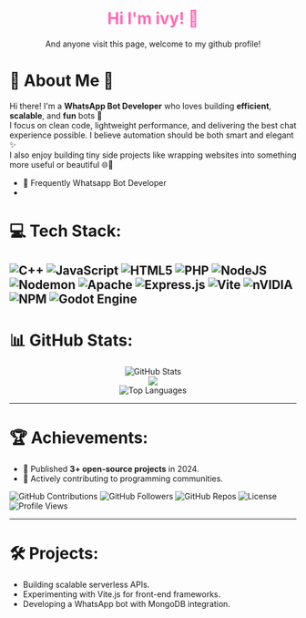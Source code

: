 <div align="center">
 <h1 style="color: #ff69b4;">Hi I'm ivy! 🌷 </h1>
 <p>And anyone visit this page, welcome to my github profile!</p>
</div>

# 🌸 About Me 🌸

Hi there! I'm a **WhatsApp Bot Developer** who loves building **efficient**, **scalable**, and **fun** bots 🤖  
I focus on clean code, lightweight performance, and delivering the best chat experience possible.
I believe automation should be both smart and elegant ✨  
I also enjoy building tiny side projects like wrapping websites into something more useful or beautiful 🌐🎀

- 🚀 Frequently Whatsapp Bot Developer
- 

# 💻 Tech Stack:
  ![C++](https://img.shields.io/badge/c++-%2300599C.svg?style=for-the-badge&logo=c%2B%2B&logoColor=white)
  ![JavaScript](https://img.shields.io/badge/javascript-%23323330.svg?style=for-the-badge&logo=javascript&logoColor=%23F7DF1E)
  ![HTML5](https://img.shields.io/badge/html5-%23E34F26.svg?style=for-the-badge&logo=html5&logoColor=white)
  ![PHP](https://img.shields.io/badge/php-%23777BB4.svg?style=for-the-badge&logo=php&logoColor=white)
  ![NodeJS](https://img.shields.io/badge/node.js-6DA55F?style=for-the-badge&logo=node.js&logoColor=white)
  ![Nodemon](https://img.shields.io/badge/NODEMON-%23323330.svg?style=for-the-badge&logo=nodemon&logoColor=%BBDEAD)
  ![Apache](https://img.shields.io/badge/apache-%23D42029.svg?style=for-the-badge&logo=apache&logoColor=white)
  ![Express.js](https://img.shields.io/badge/express.js-%23404d59.svg?style=for-the-badge&logo=express&logoColor=%2361DAFB)
  ![Vite](https://img.shields.io/badge/vite-%23646CFF.svg?style=for-the-badge&logo=vite&logoColor=white)
  ![nVIDIA](https://img.shields.io/badge/nVIDIA-%2376B900.svg?style=for-the-badge&logo=nVIDIA&logoColor=white)
  ![NPM](https://img.shields.io/badge/NPM-%23CB3837.svg?style=for-the-badge&logo=npm&logoColor=white)
  ![Godot Engine](https://img.shields.io/badge/GODOT-%23FFFFFF.svg?style=for-the-badge&logo=godot-engine)
---

# 📊 GitHub Stats:
<div align="center">
  <img src="https://github-readme-stats.vercel.app/api?username=XNS-ivy&theme=vue-dark&show_icons=true&hide_border=false&count_private=true" alt="GitHub Stats" />
  <br/>
  <img src="https://nirzak-streak-stats.vercel.app?user=XNS-ivy&theme=vue-dark&date_format=j%20M%5B%20Y%5D&mode=weekly?https://git.io/streak-stats" />
  <br/>
  <img src="https://github-readme-stats.vercel.app/api/top-langs/?username=XNS-ivy&theme=vue-dark&show_icons=true&hide_border=false&layout=compact" alt="Top Languages" />
</div>

---

# 🏆 Achievements:
- 🚀 Published **3+ open-source projects** in 2024.
- 💬 Actively contributing to programming communities.

![GitHub Contributions](https://komarev.com/ghpvc/?username=XNS-ivy&color=blue)
![GitHub Followers](https://img.shields.io/github/followers/XNS-ivy?style=social)
![GitHub Repos](https://img.shields.io/badge/Repositories-Count-informational)
![License](https://img.shields.io/github/license/XNS-ivy/XNS-ivy?style=flat-square)
![Profile Views](https://komarev.com/ghpvc/?username=XNS-ivy&color=green)

---

# 🛠️ Projects:
- Building scalable serverless APIs.
- Experimenting with Vite.js for front-end frameworks.
- Developing a WhatsApp bot with MongoDB integration.
